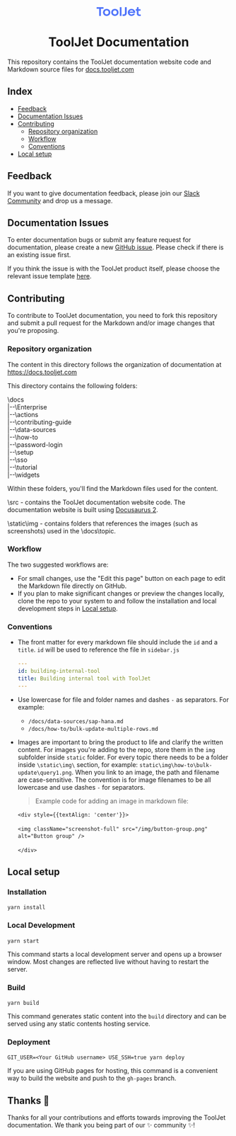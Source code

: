 <p align="center">
  <img alt="ToolJet logo" src="static/img/logo.svg" width="100px" />
  <h1 align="center">ToolJet Documentation</h1>
</p>

This repository contains the ToolJet documentation website code and Markdown source files for [docs.tooljet.com](https://docs.tooljet.com)

## Index
- [Feedback](#feedback)
- [Documentation Issues](#documentation-issues)
- [Contributing](#contributing)
  - [Repository organization](#repository-organization)
  - [Workflow](#workflow)
  - [Conventions](#conventions)
- [Local setup](#local-setup)

## Feedback
If you want to give documentation feedback, please join our [Slack Community](https://join.slack.com/t/tooljet/shared_invite/zt-r2neyfcw-KD1COL6t2kgVTlTtAV5rtg) and drop us a message.

## Documentation Issues
To enter documentation bugs or submit any feature request for documentation, please create a new [GitHub issue](https://github.com/ToolJet/ToolJet/issues/new?assignees=&labels=documentation&template=03_documentation_report.yml&title=%5Bdocs%5D%3A+). Please check if there is an existing issue first.

If you think the issue is with the ToolJet product itself, please choose the relevant issue template [here](https://github.com/ToolJet/ToolJet/issues/new/choose).

## Contributing
To contribute to ToolJet documentation, you need to fork this repository and submit a pull request for the Markdown and/or image changes that you're proposing.

### Repository organization
The content in this directory follows the organization of documentation at https://docs.tooljet.com

This directory contains the following folders:

\docs <br>
|--\Enterprise <br>
|--\actions <br>
|--\contributing-guide <br>
|--\data-sources <br>
|--\how-to <br>
|--\password-login <br>
|--\setup <br>
|--\sso <br>
|--\tutorial <br>
|--\widgets <br>

Within these folders, you'll find the Markdown files used for the content. 

\src - contains the ToolJet documentation website code. The documentation website is built using [Docusaurus 2](https://docusaurus.io/).

\static\img - contains folders that references the images (such as screenshots) used in the \docs\topic.

### Workflow
The two suggested workflows are:

- For small changes, use the "Edit this page" button on each page to edit the Markdown file directly on GitHub.
- If you plan to make significant changes or preview the changes locally, clone the repo to your system to and follow the installation and local development steps in [Local setup](#local-setup).

### Conventions

- The front matter for every markdown file should include the `id` and a `title`. `id` will be used to reference the file in `sidebar.js`
  ```yaml
  ---
  id: building-internal-tool
  title: Building internal tool with ToolJet
  ---
  ```

- Use lowercase for file and folder names and dashes `-` as separators.
  For example:
  - `/docs/data-sources/sap-hana.md`
  - `/docs/how-to/bulk-update-multiple-rows.md`

- Images are important to bring the product to life and clarify the written content. For images you're adding to the repo, store them in the `img` subfolder inside `static` folder. For every topic there needs to be a folder inside `\static\img\` section, for example: `static\img\how-to\bulk-update\query1.png`.
  When you link to an image, the path and filename are case-sensitive. The convention is for image filenames to be all lowercase and use dashes `-` for separators.

  >Example code for adding an image in markdown file:
  ```
  <div style={{textAlign: 'center'}}>

  <img className="screenshot-full" src="/img/button-group.png" alt="Button group" />

  </div>
  ```

## Local setup
### Installation
```console
yarn install
```

### Local Development
```console
yarn start
```

This command starts a local development server and opens up a browser window. Most changes are reflected live without having to restart the server.

### Build
```console
yarn build
```

This command generates static content into the `build` directory and can be served using any static contents hosting service.

### Deployment
```console
GIT_USER=<Your GitHub username> USE_SSH=true yarn deploy
```

If you are using GitHub pages for hosting, this command is a convenient way to build the website and push to the `gh-pages` branch.

## Thanks 💜

Thanks for all your contributions and efforts towards improving the ToolJet documentation. We thank you being part of our ✨ community ✨!
